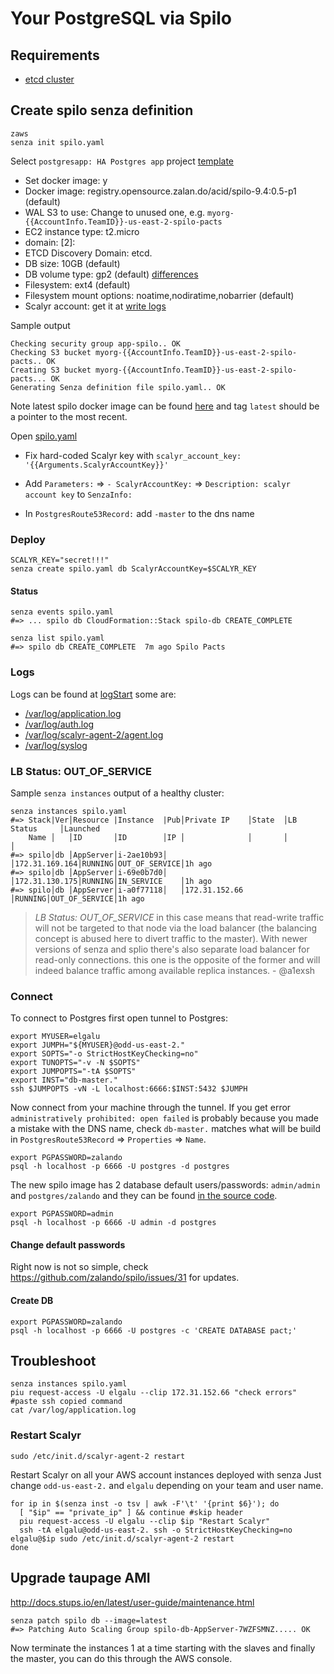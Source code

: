 # Your PostgreSQL via Spilo

## Requirements

* [etcd cluster](./etcd.md)

## Create spilo senza definition
    zaws
    senza init spilo.yaml

Select `postgresapp: HA Postgres app` project [template](https://github.com/zalando-stups/senza/blob/master/senza/templates/postgresapp.py)

* Set docker image: y
* Docker image: registry.opensource.zalan.do/acid/spilo-9.4:0.5-p1 (default)
* WAL S3 to use: Change to unused one, e.g. `myorg-{{AccountInfo.TeamID}}-us-east-2-spilo-pacts`
* EC2 instance type: t2.micro
* domain: [2]: 
* ETCD Discovery Domain: etcd.
* DB size: 10GB (default)
* DB volume type: gp2 (default) [differences](http://docs.aws.amazon.com/AWSEC2/latest/UserGuide/EBSVolumeTypes.html)
* Filesystem: ext4 (default)
* Filesystem mount options: noatime,nodiratime,nobarrier (default)
* Scalyr account: get it at [write logs](https://www.scalyr.com/keys)

Sample output

    Checking security group app-spilo.. OK
    Checking S3 bucket myorg-{{AccountInfo.TeamID}}-us-east-2-spilo-pacts.. OK
    Creating S3 bucket myorg-{{AccountInfo.TeamID}}-us-east-2-spilo-pacts... OK
    Generating Senza definition file spilo.yaml.. OK

Note latest spilo docker image can be found [here](https://registry.opensource.zalan.do/v1/repositories/acid/spilo-9.4/tags) and tag `latest` should be a pointer to the most recent.

Open [spilo.yaml](../spilo.yaml)

* Fix hard-coded Scalyr key with `scalyr_account_key: '{{Arguments.ScalyrAccountKey}}'`

* Add `Parameters:` => `- ScalyrAccountKey:` => `Description: scalyr account key` to `SenzaInfo:`

* In `PostgresRoute53Record:` add `-master` to the dns name

### Deploy
    SCALYR_KEY="secret!!!"
    senza create spilo.yaml db ScalyrAccountKey=$SCALYR_KEY

#### Status
    senza events spilo.yaml
    #=> ... spilo db CloudFormation::Stack spilo-db CREATE_COMPLETE

    senza list spilo.yaml
    #=> spilo db CREATE_COMPLETE  7m ago Spilo Pacts

### Logs
Logs can be found at [logStart](https://www.scalyr.com/logStart) some are:

* [/var/log/application.log](https://www.scalyr.com/events?mode=log&filter=$logfile%3D%27%2Fvar%2Flog%2Fapplication.log%27%20$serverHost%3D%27spilo%27)
* [/var/log/auth.log](https://www.scalyr.com/events?mode=log&filter=$logfile%3D%27%2Fvar%2Flog%2Fauth.log%27%20$serverHost%3D%27spilo%27)
* [/var/log/scalyr-agent-2/agent.log](https://www.scalyr.com/events?mode=log&filter=$logfile%3D%27%2Fvar%2Flog%2Fscalyr-agent-2%2Fagent.log%27%20$serverHost%3D%27spilo%27)
* [/var/log/syslog](https://www.scalyr.com/events?mode=log&filter=$logfile%3D%27%2Fvar%2Flog%2Fsyslog%27%20$serverHost%3D%27spilo%27)



### LB Status: OUT_OF_SERVICE
Sample `senza instances` output of a healthy cluster:

    senza instances spilo.yaml
    #=> Stack|Ver│Resource |Instance  |Pub│Private IP    │State  │LB Status     │Launched
        Name │   │ID       │ID        │IP │              │       │              │
    #=> spilo│db │AppServer│i-2ae10b93│   │172.31.169.164│RUNNING│OUT_OF_SERVICE│1h ago
    #=> spilo│db │AppServer│i-69e0b7d0│   │172.31.130.175│RUNNING│IN_SERVICE    │1h ago
    #=> spilo│db │AppServer│i-a0f77118│   │172.31.152.66 │RUNNING│OUT_OF_SERVICE│1h ago

> *LB Status: OUT_OF_SERVICE* in this case means that read-write traffic will not be targeted to that node via the load balancer (the balancing concept is abused here to divert traffic to the master). With newer versions of senza and splio there's also separate load balancer for read-only connections. this one is the opposite of the former and will indeed balance traffic among available replica instances. - @a1exsh

### Connect
To connect to Postgres first open tunnel to Postgres:

    export MYUSER=elgalu
    export JUMPH="${MYUSER}@odd-us-east-2."
    export SOPTS="-o StrictHostKeyChecking=no"
    export TUNOPTS="-v -N $SOPTS"
    export JUMPOPTS="-tA $SOPTS"
    export INST="db-master."
    ssh $JUMPOPTS -vN -L localhost:6666:$INST:5432 $JUMPH

Now connect from your machine through the tunnel. If you get error `administratively prohibited: open failed` is probably because you made a mistake with the DNS name, check `db-master.` matches what will be build in `PostgresRoute53Record` => `Properties` => `Name`.

    export PGPASSWORD=zalando
    psql -h localhost -p 6666 -U postgres -d postgres

The new spilo image has 2 database default users/passwords: `admin/admin` and `postgres/zalando` and they can be found [in the source code](https://github.com/zalando/spilo/blob/master/postgres-appliance/postgres_ha.sh#L76).

    export PGPASSWORD=admin
    psql -h localhost -p 6666 -U admin -d postgres

#### Change default passwords
Right now is not so simple, check https://github.com/zalando/spilo/issues/31 for updates.

#### Create DB
    export PGPASSWORD=zalando
    psql -h localhost -p 6666 -U postgres -c 'CREATE DATABASE pact;'

## Troubleshoot
    senza instances spilo.yaml
    piu request-access -U elgalu --clip 172.31.152.66 "check errors"
    #paste ssh copied command
    cat /var/log/application.log

### Restart Scalyr
    sudo /etc/init.d/scalyr-agent-2 restart

Restart Scalyr on all your AWS account instances deployed with senza
Just change `odd-us-east-2.` and `elgalu` depending on your team and user name.

    for ip in $(senza inst -o tsv | awk -F'\t' '{print $6}'); do
      [ "$ip" == "private_ip" ] && continue #skip header
      piu request-access -U elgalu --clip $ip "Restart Scalyr"
      ssh -tA elgalu@odd-us-east-2. ssh -o StrictHostKeyChecking=no elgalu@$ip sudo /etc/init.d/scalyr-agent-2 restart
    done



## Upgrade taupage AMI
http://docs.stups.io/en/latest/user-guide/maintenance.html

    senza patch spilo db --image=latest
    #=> Patching Auto Scaling Group spilo-db-AppServer-7WZFSMNZ..... OK

Now terminate the instances 1 at a time starting with the slaves and finally the master, you can do this through the AWS console.
